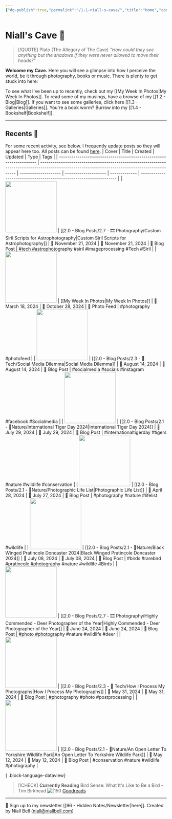 ```yaml
---
{"dg-publish":true,"permalink":"/1-1-niall-s-cave/","title":"Home","contentClasses":"cards cards-cols-3 cards-cover cards-cover-no-border cards-title-hide-icons","tags":["gardenEntry"],"noteIcon":null,"created":"2024-04-07T21:59:11.083+01:00","updated":"2024-11-21T13:27:06.687+00:00"}
---
```


# Niall's Cave 🦇 

> [!QUOTE] Plato (The Allegory of The Cave)
> *"How could they see anything but the shadows if they were never allowed to move their heads?"*

**Welcome my Cave.** Here you will see a glimpse into how I perceive the world, be it through photography, books or music. There is plenty to get stuck into here:

To see what I've been up to recently, check out my [[My Week In Photos\|My Week In Photos]].
To read some of my musings, have a browse of my [[1.2 - Blog\|Blog]].
If you want to see some galleries, click here [[1.3 - Galleries\|Galleries]].
You're a book worm? Burrow into my [[1.4 - Bookshelf\|Bookshelf]].

---

## Recents 📝

For some recent activity, see below. I frequently update posts so they will appear here too. All posts can be found [here](https://niallbell.com/blog).
| Cover                                                               | Title                                                                                                                                            | Created              | Updated              | Type          | Tags                                                               |
| ------------------------------------------------------------------- | ------------------------------------------------------------------------------------------------------------------------------------------------ | -------------------- | -------------------- | ------------- | ------------------------------------------------------------------ |
| <img src='https://i.imgur.com/iS00PeC.jpeg' style='height:160px;'/> | [[2.0 - Blog Posts/2.7 - 🎞️ Photography/Custom Siril Scripts for Astrophotography\|Custom Siril Scripts for Astrophotography]]               | 📅 November 21, 2024 | 🔄 November 21, 2024 | 💭 Blog Post  | #tech #astrophotography #siril #imageprocessing #Tech #Siril       |
| <img src='https://i.imgur.com/t3pESMu.jpeg' style='height:160px;'/> | [[My Week In Photos\|My Week In Photos]]                                                                                                      | 📅 March 18, 2024    | 🔄 October 28, 2024  | 💭 Photo Feed | #photography #photofeed                                            |
| <img src='https://i.imgur.com/9wUq3cS.jpg' style='height:160px;'/>  | [[2.0 - Blog Posts/2.3 - 💾 Tech/Social Media Dilemma\|Social Media Dilemma]]                                                                 | 📅 August 14, 2024   | 🔄 August 14, 2024   | 💭 Blog Post  | #socialmedia #socials #instagram #facebook #Socialmedia            |
| <img src='https://i.imgur.com/BiYriQv.png' style='height:160px;'/>  | [[2.0 - Blog Posts/2.1 - 🌱Nature/International Tiger Day 2024\|International Tiger Day 2024]]                                                | 📅 July 29, 2024     | 🔄 July 29, 2024     | 💭 Blog Post  | #internationaltigerday #tigers #nature #wildlife #conservation     |
| <img src='https://i.imgur.com/7VfFNPl.jpeg' style='height:160px;'/> | [[2.0 - Blog Posts/2.1 - 🌱Nature/Photographic Life List\|Photographic Life List]]                                                            | 📅 April 28, 2024    | 🔄 July 27, 2024     | 💭 Blog Post  | #photography #nature #lifelist #wildlife                           |
| <img src='https://i.imgur.com/IJUcoJt.jpeg' style='height:160px;'/> | [[2.0 - Blog Posts/2.1 - 🌱Nature/Black Winged Pratincole Doncaster 2024\|Black Winged Pratincole Doncaster 2024]]                            | 📅 July 08, 2024     | 🔄 July 08, 2024     | 💭 Blog Post  | #birds #rarebird #pratincole #photography #nature #wildlife #Birds |
| <img src='https://i.imgur.com/8bzvnWQ.png' style='height:160px;'/>  | [[2.0 - Blog Posts/2.7 - 🎞️ Photography/Highly Commended - Deer Photographer of the Year\|Highly Commended - Deer Photographer of the Year]] | 📅 June 24, 2024     | 🔄 June 24, 2024     | 💭 Blog Post  | #photo #photography #nature #wildlife #deer                        |
| <img src='https://i.imgur.com/jo6fK8O.jpeg' style='height:160px;'/> | [[2.0 - Blog Posts/2.3 - 💾 Tech/How I Process My Photographs\|How I Process My Photographs]]                                                 | 📅 May 31, 2024      | 🔄 May 31, 2024      | 💭 Blog Post  | #photography #photo #postprocessing                                |
| <img src='https://i.imgur.com/1pQK9Zn.jpeg' style='height:160px;'/> | [[2.0 - Blog Posts/2.1 - 🌱Nature/An Open Letter To Yorkshire Wildlife Park\|An Open Letter To Yorkshire Wildlife Park]]                      | 📅 May 12, 2024      | 🔄 May 12, 2024      | 💭 Blog Post  | #conservation #nature #wildlife #photography                       |

{ .block-language-dataview}

>[!CHECK] **Currently Reading**
>Bird Sense: What It's Like to Be a Bird - Tim Birkhead
>![|150](https://images-na.ssl-images-amazon.com/images/S/compressed.photo.goodreads.com/books/1349052013i/13169605.jpg)
>[Goodreads](https://www.goodreads.com/book/show/13169605-bird-sense?from_search=true&from_srp=true&qid=oGJc1fCtqV&rank=1)


---
📧 Sign up to my newsletter [[96 - Hidden Notes/Newsletter\|here]].
Created by Niall Bell (niall@niallbell.com)

